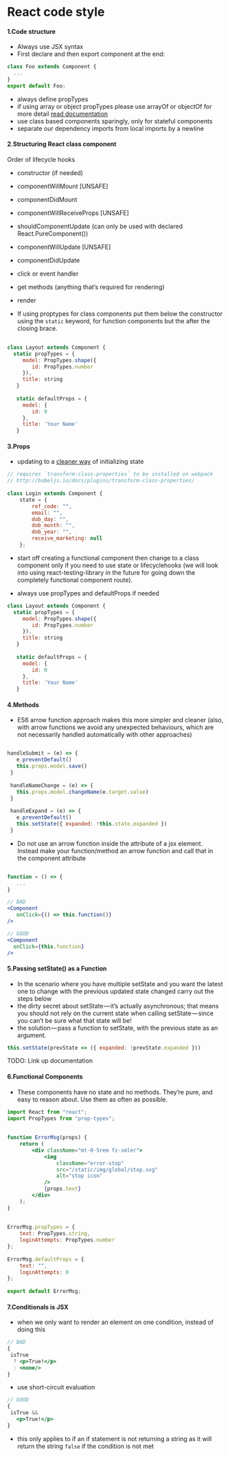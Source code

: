 # React code style

#### 1.Code structure
- Always use JSX syntax
- First declare and then export component at the end:

```jsx
class Foo extends Component {
  ...
}
export default Foo;
```

- always define propTypes
- if using array or object propTypes please use arrayOf or objectOf for more detail [read documentation](https://reactjs.org/docs/typechecking-with-proptypes.html)
- use class based components sparingly, only for stateful components
- separate our dependency imports from local imports by a newline


#### 2.Structuring React class component
Order of lifecycle hooks
- constructor (if needed)
- componentWillMount [UNSAFE]
- componentDidMount
- componentWillReceiveProps [UNSAFE]
- shouldComponentUpdate (can only be used with declared React.PureComponent())
- componentWillUpdate [UNSAFE]
- componentDidUpdate
- click or event handler
- get methods (anything that’s required for rendering)
- render

- If using proptypes for class components put them below the constructor using the `static` keyword, for function components but the after the closing brace.

```jsx 
 
class Layout extends Component {
  static propTypes = {
     model: PropTypes.shape({
        id: PropTypes.number
     }),
     title: string
   }
 
   static defaultProps = {
     model: {
        id: 0
     },
     title: 'Your Name'
   }
 ```

#### 3.Props
- updating to a [cleaner way](https://daveceddia.com/where-initialize-state-react/) of initializing state

```jsx
// requires `transform-class-properties` to be installed on webpack
// http://babeljs.io/docs/plugins/transform-class-properties/
 
class Login extends Component {
    state = {
        ref_code: "",
        email: "",
        dob_day: "",
        dob_month: "",
        dob_year: "",
        receive_marketing: null
    };
```

- start off creating a functional component then change to a class component only if you need to use state or lifecyclehooks (we will look into using react-testing-library in the future for going down the completely functional component route).

- always use propTypes and defaultProps if needed

```jsx
class Layout extends Component {
  static propTypes = {
     model: PropTypes.shape({
        id: PropTypes.number
     }),
     title: string
   }
 
   static defaultProps = {
     model: {
        id: 0
     },
     title: 'Your Name'
   }
```

#### 4.Methods
- ES6 arrow function approach makes this more simpler and cleaner (also, with arrow functions we avoid any unexpected behaviours, which are not necessarily handled automatically with other approaches)

```jsx

handleSubmit = (e) => {
   e.preventDefault()
   this.props.model.save()
 }
 
 handleNameChange = (e) => {
   this.props.model.changeName(e.target.value)
 }
 
 handleExpand = (e) => {
   e.preventDefault()
   this.setState({ expanded: !this.state.expanded })
 }
```

-  Do not use an arrow function inside the attribute of a jsx element. Instead make your function/method an arrow function and call that in the component attribute

```jsx

function = () => {
   ...
}

// BAD
<Component
   onClick={() => this.function()}
/>

// GOOD
<Component
  onClick={this.function}
/>
```

#### 5.Passing setState() as a Function
- In the scenario where you have multiple setState and you want the latest one to change with the previous updated state changed carry out the steps below
- the dirty secret about setState — it’s actually asynchronous; that means you should not rely on the current state when calling setState — since you can’t be sure what that state will be!
- the solution — pass a function to setState, with the previous state as an argument.

```jsx
this.setState(prevState => ({ expanded: !prevState.expanded }))
```
TODO: Link up documentation

#### 6.Functional Components
- These components have no state and no methods. They’re pure, and easy to reason about. Use them as often as possible.

```jsx
import React from "react";
import PropTypes from "prop-types";
 
 
function ErrorMsg(props) {
    return (
        <div className="mt-0-5rem fz-smler">
            <img
                className="error-stop"
                src="/static/img/global/stop.svg"
                alt="stop icon"
            />
            {props.text}
        </div>
    );
}
 
 
ErrorMsg.propTypes = {
    text: PropTypes.string,
    loginAttempts: PropTypes.number
};
 
ErrorMsg.defaultProps = {
    text: "",
    loginAttempts: 0
};
 
export default ErrorMsg;
```

#### 7.Conditionals is JSX
- when we only want to render an element on one condition, instead of doing this

```jsx
// BAD
{
 isTrue
  ? <p>True!</p>
  : <none/>
}
```

- use short-circuit evaluation

```jsx
// GOOD
{
 isTrue &&
   <p>True!</p>
}
```

- this only applies to if an if statement is not returning a string as it will return the string `false` if the condition is not met
